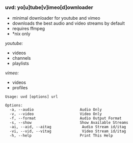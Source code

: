 ### uvd: yo[u]tube[v]imeo[d]ownloader


+ minimal downloader for youtube and vimeo
+ downloads the best audio and video streams by default
+ requires ffmpeg
+ *nix only


*youtube:*
  + videos
  + channels
  + playlists

*vimeo:*
  + videos
  + profiles

```
Usage: uvd [options] url

Options:
  -a, --audio                     Audio Only
  -v, --video                     Video Only
  -f, --format                    Audio Output Format
  -s, --show                      Show Available Streams
  -ai, --aid, --aitag              Audio Stream id/itag
  -vi, --vid, --vitag              Video Stream id/itag
  -h, --help                      Print This Help
```
